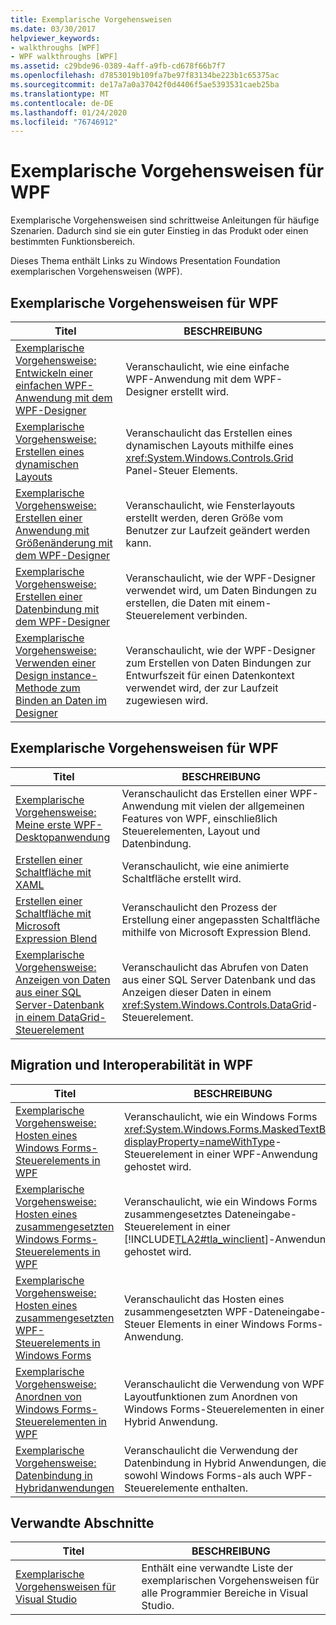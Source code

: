 ```yaml
---
title: Exemplarische Vorgehensweisen
ms.date: 03/30/2017
helpviewer_keywords:
- walkthroughs [WPF]
- WPF walkthroughs [WPF]
ms.assetid: c29bde96-0389-4aff-a9fb-cd678f66b7f7
ms.openlocfilehash: d7853019b109fa7be97f83134be223b1c65375ac
ms.sourcegitcommit: de17a7a0a37042f0d4406f5ae5393531caeb25ba
ms.translationtype: MT
ms.contentlocale: de-DE
ms.lasthandoff: 01/24/2020
ms.locfileid: "76746912"
---
```

# <a name="wpf-walkthroughs"></a>Exemplarische Vorgehensweisen für WPF
Exemplarische Vorgehensweisen sind schrittweise Anleitungen für häufige Szenarien. Dadurch sind sie ein guter Einstieg in das Produkt oder einen bestimmten Funktionsbereich.

 Dieses Thema enthält Links zu Windows Presentation Foundation exemplarischen Vorgehensweisen (WPF).

## <a name="wpf-designer-walkthroughs"></a>Exemplarische Vorgehensweisen für WPF

|Titel|BESCHREIBUNG|
|-----------|-----------------|
|[Exemplarische Vorgehensweise: Entwickeln einer einfachen WPF-Anwendung mit dem WPF-Designer](https://docs.microsoft.com/previous-versions/visualstudio/visual-studio-2010/bb546972(v=vs.100))|Veranschaulicht, wie eine einfache WPF-Anwendung mit dem WPF-Designer erstellt wird.|
|[Exemplarische Vorgehensweise: Erstellen eines dynamischen Layouts](https://docs.microsoft.com/previous-versions/visualstudio/visual-studio-2010/bb514519(v=vs.100))|Veranschaulicht das Erstellen eines dynamischen Layouts mithilfe eines <xref:System.Windows.Controls.Grid> Panel-Steuer Elements.|
|[Exemplarische Vorgehensweise: Erstellen einer Anwendung mit Größenänderung mit dem WPF-Designer](https://docs.microsoft.com/previous-versions/visualstudio/visual-studio-2010/bb546954(v=vs.100))|Veranschaulicht, wie Fensterlayouts erstellt werden, deren Größe vom Benutzer zur Laufzeit geändert werden kann.|
|[Exemplarische Vorgehensweise: Erstellen einer Datenbindung mit dem WPF-Designer](https://docs.microsoft.com/previous-versions/visualstudio/visual-studio-2010/dd434207(v=vs.100))|Veranschaulicht, wie der WPF-Designer verwendet wird, um Daten Bindungen zu erstellen, die Daten mit einem-Steuerelement verbinden.|
|[Exemplarische Vorgehensweise: Verwenden einer Design instance-Methode zum Binden an Daten im Designer](https://docs.microsoft.com/previous-versions/visualstudio/visual-studio-2010/dd490796(v=vs.100))|Veranschaulicht, wie der WPF-Designer zum Erstellen von Daten Bindungen zur Entwurfszeit für einen Datenkontext verwendet wird, der zur Laufzeit zugewiesen wird.|

## <a name="wpf-walkthroughs"></a>Exemplarische Vorgehensweisen für WPF

|Titel|BESCHREIBUNG|
|-----------|-----------------|
|[Exemplarische Vorgehensweise: Meine erste WPF-Desktopanwendung](walkthrough-my-first-wpf-desktop-application.md)|Veranschaulicht das Erstellen einer WPF-Anwendung mit vielen der allgemeinen Features von WPF, einschließlich Steuerelementen, Layout und Datenbindung.|
|[Erstellen einer Schaltfläche mit XAML](../controls/walkthrough-create-a-button-by-using-xaml.md)|Veranschaulicht, wie eine animierte Schaltfläche erstellt wird.|
|[Erstellen einer Schaltfläche mit Microsoft Expression Blend](../controls/walkthrough-create-a-button-by-using-microsoft-expression-blend.md)|Veranschaulicht den Prozess der Erstellung einer angepassten Schaltfläche mithilfe von Microsoft Expression Blend.|
|[Exemplarische Vorgehensweise: Anzeigen von Daten aus einer SQL Server-Datenbank in einem DataGrid-Steuerelement](../controls/walkthrough-display-data-from-a-sql-server-database-in-a-datagrid-control.md)|Veranschaulicht das Abrufen von Daten aus einer SQL Server Datenbank und das Anzeigen dieser Daten in einem <xref:System.Windows.Controls.DataGrid>-Steuerelement.|

## <a name="migration-and-interoperability-in-wpf"></a>Migration und Interoperabilität in WPF

|Titel|BESCHREIBUNG|
|-----------|-----------------|
|[Exemplarische Vorgehensweise: Hosten eines Windows Forms-Steuerelements in WPF](../advanced/walkthrough-hosting-a-windows-forms-control-in-wpf.md)|Veranschaulicht, wie ein Windows Forms <xref:System.Windows.Forms.MaskedTextBox?displayProperty=nameWithType>-Steuerelement in einer WPF-Anwendung gehostet wird.|
|[Exemplarische Vorgehensweise: Hosten eines zusammengesetzten Windows Forms-Steuerelements in WPF](../advanced/walkthrough-hosting-a-windows-forms-composite-control-in-wpf.md)|Veranschaulicht, wie ein Windows Forms zusammengesetztes Dateneingabe-Steuerelement in einer [!INCLUDE[TLA2#tla_winclient](../../../../includes/tla2sharptla-winclient-md.md)]-Anwendung gehostet wird.|
|[Exemplarische Vorgehensweise: Hosten eines zusammengesetzten WPF-Steuerelements in Windows Forms](../advanced/walkthrough-hosting-a-wpf-composite-control-in-windows-forms.md)|Veranschaulicht das Hosten eines zusammengesetzten WPF-Dateneingabe-Steuer Elements in einer Windows Forms-Anwendung.|
|[Exemplarische Vorgehensweise: Anordnen von Windows Forms-Steuerelementen in WPF](../advanced/walkthrough-arranging-windows-forms-controls-in-wpf.md)|Veranschaulicht die Verwendung von WPF-Layoutfunktionen zum Anordnen von Windows Forms-Steuerelementen in einer Hybrid Anwendung.|
|[Exemplarische Vorgehensweise: Datenbindung in Hybridanwendungen](../advanced/walkthrough-binding-to-data-in-hybrid-applications.md)|Veranschaulicht die Verwendung der Datenbindung in Hybrid Anwendungen, die sowohl Windows Forms-als auch WPF-Steuerelemente enthalten.|

## <a name="related-sections"></a>Verwandte Abschnitte

|Titel|BESCHREIBUNG|
|-----------|-----------------|
|[Exemplarische Vorgehensweisen für Visual Studio](https://docs.microsoft.com/previous-versions/visualstudio/visual-studio-2010/szatc41e(v=vs.100))|Enthält eine verwandte Liste der exemplarischen Vorgehensweisen für alle Programmier Bereiche in Visual Studio.|
